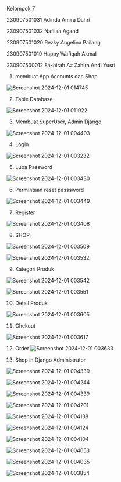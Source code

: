 Kelompok 7 

230907501031 Adinda Amira Dahri

230907501032 Nafilah Agand

230907501020 Rezky Angelina Pailang

230907501019 Happy Wafiqah Akmal

230907500012 Fakhirah Az Zahira Andi Yusri


1. membuat App Accounts dan Shop

![Screenshot 2024-12-01 014745](https://github.com/user-attachments/assets/92e30d75-d2e8-4fca-a10c-28dfb5dc9210)

2. Table Database

![Screenshot 2024-12-01 011922](https://github.com/user-attachments/assets/b7e62bda-ac7c-46cc-9759-6429bb2d8e9b)

3. Membuat SuperUser, Admin Django

![Screenshot 2024-12-01 004403](https://github.com/user-attachments/assets/2bcb8964-3fcd-4afa-9ac2-44d0e77aeeeb)

4. Login

 ![Screenshot 2024-12-01 003232](https://github.com/user-attachments/assets/4359383a-24cc-4002-b8e0-efab6f8d2e58)

5. Lupa Password

![Screenshot 2024-12-01 003430](https://github.com/user-attachments/assets/23a250e5-2246-4c23-95ed-44bf4be20699)

6.   Permintaan reset passsword

![Screenshot 2024-12-01 003449](https://github.com/user-attachments/assets/7f09690f-7fb2-41ef-bbeb-a246e3907e76)

7. Register

![Screenshot 2024-12-01 003408](https://github.com/user-attachments/assets/a013f62f-9a63-41e4-b01d-5e099a1ca9a1)

8. SHOP

![Screenshot 2024-12-01 003509](https://github.com/user-attachments/assets/2fe44aa0-59cb-460f-a8b3-5b93b8251f30)

![Screenshot 2024-12-01 003532](https://github.com/user-attachments/assets/b2ca53a2-d6b8-4a6f-9af8-ff485a155877)

9. Kategori Produk

![Screenshot 2024-12-01 003542](https://github.com/user-attachments/assets/5e52a68b-576f-40bf-8776-d22f9c0fe7da)

![Screenshot 2024-12-01 003551](https://github.com/user-attachments/assets/3ffb6986-88dd-497b-ab44-4b1152384900)


10. Detail Produk

![Screenshot 2024-12-01 003605](https://github.com/user-attachments/assets/f370b2cc-62fe-48d7-8582-b3e9d7c37c68)

11. Chekout

![Screenshot 2024-12-01 003617](https://github.com/user-attachments/assets/d82a9ba0-2f41-42e5-bb1d-00f0a4e14339)

12. Order
![Screenshot 2024-12-01 003633](https://github.com/user-attachments/assets/ece908ba-4821-4979-ad5a-47474c330d2b)

13. Shop in Django Administrator

![Screenshot 2024-12-01 004339](https://github.com/user-attachments/assets/d63bc179-456d-4c39-8c7d-396f6a54a356)

![Screenshot 2024-12-01 004244](https://github.com/user-attachments/assets/92e60faa-44d7-401a-82dd-55e6863b5e14)

![Screenshot 2024-12-01 004339](https://github.com/user-attachments/assets/534b1b2c-3c97-4521-a380-07c50b23f10f)

![Screenshot 2024-12-01 004201](https://github.com/user-attachments/assets/93f98367-5348-48fc-8e61-722fb13afebc)

![Screenshot 2024-12-01 004138](https://github.com/user-attachments/assets/bcd5867c-b748-46c4-a557-2a9799f18b21)

![Screenshot 2024-12-01 004124](https://github.com/user-attachments/assets/3edf2982-1bab-40fc-8cb6-7ec752b5bee0)

![Screenshot 2024-12-01 004104](https://github.com/user-attachments/assets/b2ae3c94-78cc-46a8-b48a-f155fbd9c202)

![Screenshot 2024-12-01 004053](https://github.com/user-attachments/assets/f83111aa-30f8-46c8-8de9-efef2780ec0d)

![Screenshot 2024-12-01 004035](https://github.com/user-attachments/assets/51ad2396-77dc-496b-85c3-c48bd038dddb)

![Screenshot 2024-12-01 003854](https://github.com/user-attachments/assets/d5ae53d8-02c2-4017-8c31-541f13a00c40)





